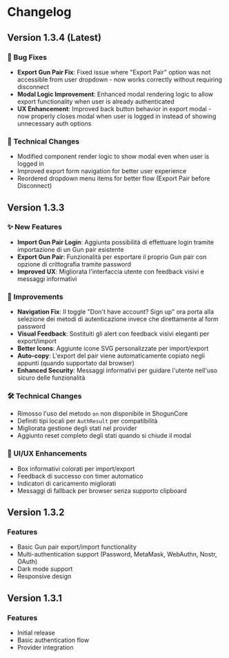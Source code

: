 # Changelog

## Version 1.3.4 (Latest)

### 🐛 Bug Fixes
- **Export Gun Pair Fix**: Fixed issue where "Export Pair" option was not accessible from user dropdown - now works correctly without requiring disconnect
- **Modal Logic Improvement**: Enhanced modal rendering logic to allow export functionality when user is already authenticated
- **UX Enhancement**: Improved back button behavior in export modal - now properly closes modal when user is logged in instead of showing unnecessary auth options

### 🔧 Technical Changes
- Modified component render logic to show modal even when user is logged in
- Improved export form navigation for better user experience
- Reordered dropdown menu items for better flow (Export Pair before Disconnect)

## Version 1.3.3

### ✨ New Features
- **Import Gun Pair Login**: Aggiunta possibilità di effettuare login tramite importazione di un Gun pair esistente
- **Export Gun Pair**: Funzionalità per esportare il proprio Gun pair con opzione di crittografia tramite password
- **Improved UX**: Migliorata l'interfaccia utente con feedback visivi e messaggi informativi

### 🔧 Improvements
- **Navigation Fix**: Il toggle "Don't have account? Sign up" ora porta alla selezione dei metodi di autenticazione invece che direttamente al form password
- **Visual Feedback**: Sostituiti gli alert con feedback visivi eleganti per export/import
- **Better Icons**: Aggiunte icone SVG personalizzate per import/export
- **Auto-copy**: L'export del pair viene automaticamente copiato negli appunti (quando supportato dal browser)
- **Enhanced Security**: Messaggi informativi per guidare l'utente nell'uso sicuro delle funzionalità

### 🛠 Technical Changes
- Rimosso l'uso del metodo `on` non disponibile in ShogunCore
- Definiti tipi locali per `AuthResult` per compatibilità
- Migliorata gestione degli stati nel provider
- Aggiunto reset completo degli stati quando si chiude il modal

### 🎨 UI/UX Enhancements
- Box informativi colorati per import/export
- Feedback di successo con timer automatico
- Indicatori di caricamento migliorati
- Messaggi di fallback per browser senza supporto clipboard

## Version 1.3.2

### Features
- Basic Gun pair export/import functionality
- Multi-authentication support (Password, MetaMask, WebAuthn, Nostr, OAuth)
- Dark mode support
- Responsive design

## Version 1.3.1

### Features
- Initial release
- Basic authentication flow
- Provider integration 